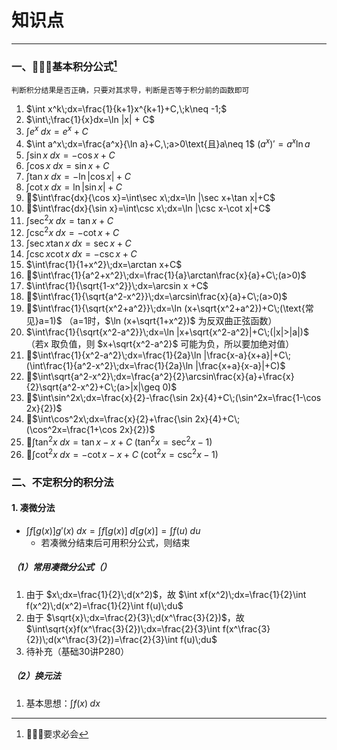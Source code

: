 # 知识点

---

### 一、🌟🌟🌟基本积分公式[^1]

```
判断积分结果是否正确，只要对其求导，判断是否等于积分前的函数即可
```
1. $\int x^k\;dx=\frac{1}{k+1}x^{k+1}+C,\;k\neq -1;$
2. $\int\;\frac{1}{x}dx=\ln |x| + C$
3. $\int e^x\;dx=e^x+C$
4. $\int a^x\;dx=\frac{a^x}{\ln a}+C,\;a>0\text{且}a\neq 1$       $(a^x)\prime=a^x\ln a$
5. $\int\sin x\;dx=-\cos x+C$
6. $\int\cos x\;dx=\sin x +C$
7. $\int\tan x\;dx=-\ln |\cos x|+C$
8. $\int\cot x\;dx=\ln |\sin x|+C$
9. 🌟$\int\frac{dx}{\cos x}=\int\sec x\;dx=\ln |\sec x+\tan x|+C$
10. 🌟$\int\frac{dx}{\sin x}=\int\csc x\;dx=\ln |\csc x-\cot x|+C$
11. $\int\sec^2x\;dx=\tan x +C$
12. $\int\csc^2x\;dx=-\cot x +C$
13. $\int\sec x\tan x\;dx=\sec x+C$
14. $\int\csc x\cot x\;dx=-\csc x + C$
15. $\int\frac{1}{1+x^2}\;dx=\arctan x+C$
16. 🌟$\int\frac{1}{a^2+x^2}\;dx=\frac{1}{a}\arctan\frac{x}{a}+C\;(a>0)$
17. $\int\frac{1}{\sqrt{1-x^2}}\;dx=\arcsin x +C$
18. 🌟$\int\frac{1}{\sqrt{a^2-x^2}}\;dx=\arcsin\frac{x}{a}+C\;(a>0)$
19. 🌟$\int\frac{1}{\sqrt{x^2+a^2}}\;dx=\ln (x+\sqrt{x^2+a^2})+C\;(\text{常见}a=1)$ （a=1时，$\ln (x+\sqrt{1+x^2})$ 为反双曲正弦函数）
20. $\int\frac{1}{\sqrt{x^2-a^2}}\;dx=\ln |x+\sqrt{x^2-a^2}|+C\;(|x|>|a|)$ （若x 取负值，则 $x+\sqrt{x^2-a^2}$  可能为负，所以要加绝对值）
21. 🌟$\int\frac{1}{x^2-a^2}\;dx=\frac{1}{2a}\ln |\frac{x-a}{x+a}|+C\;(\int\frac{1}{a^2-x^2}\;dx=\frac{1}{2a}\ln |\frac{x+a}{x-a}|+C)$
22. 🌟$\int\sqrt{a^2-x^2}\;dx=\frac{a^2}{2}\arcsin\frac{x}{a}+\frac{x}{2}\sqrt{a^2-x^2}+C\;(a>|x|\geq 0)$ 
23. 🌟$\int\sin^2x\;dx=\frac{x}{2}-\frac{\sin 2x}{4}+C\;(\sin^2x=\frac{1-\cos 2x}{2})$
24. 🌟$\int\cos^2x\;dx=\frac{x}{2}+\frac{\sin 2x}{4}+C\;(\cos^2x=\frac{1+\cos 2x}{2})$
25. 🌟$\int\tan^2x\;dx=\tan x-x+C\;(\tan^2x=\sec^2x-1)$
26. 🌟$\int\cot^2x\;dx=-\cot x-x+C\;(\cot^2x=\csc^2x-1)$

### 二、不定积分的积分法
#### 1. 凑微分法

- $\int f[g(x)]g\prime(x)\;dx=\int f[g(x)]\;d[g(x)]=\int f(u)\;du$
	- 若凑微分结束后可用积分公式，则结束
##### （1）常用凑微分公式（）

1. 由于 $x\;dx=\frac{1}{2}\;d(x^2)$，故 $\int xf(x^2)\;dx=\frac{1}{2}\int f(x^2)\;d(x^2)=\frac{1}{2}\int f(u)\;du$
2. 由于 $\sqrt{x}\;dx=\frac{2}{3}\;d(x^\frac{3}{2})$，故 $\int\sqrt{x}f(x^\frac{3}{2})\;dx=\frac{2}{3}\int f(x^\frac{3}{2})\;d(x^\frac{3}{2})=\frac{2}{3}\int f(u)\;du$
3. 待补充（基础30讲P280）
##### （2）换元法

1. 基本思想：$\int f(x)\;dx$



























[^1]: 🌟🌟🌟要求必会